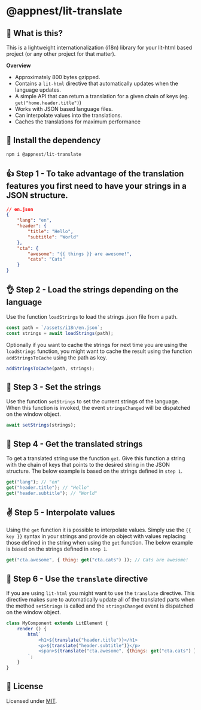 # @appnest/lit-translate

## 🤔 What is this?

This is a lightweight internationalization (i18n) library for your lit-html based project (or any other project for that matter).

**Overview**

* Approximately 800 bytes gzipped.
* Contains a `lit-html` directive that automatically updates when the language updates.
* A simple API that can return a translation for a given chain of keys (eg. `get("home.header.title")`)
* Works with JSON based language files.
* Can interpolate values into the translations.
* Caches the translations for maximum performance

## 🎉 Install the dependency

```javascript
npm i @appnest/lit-translate
```

## 👍 Step 1 - To take advantage of the translation features you first need to have your strings in a JSON structure.

```json
// en.json
{
	"lang": "en",
	"header": {
		"title": "Hello",
		"subtitle": "World"
	},
	"cta": {
		"awesome": "{{ things }} are awesome!",
		"cats": "Cats"
	}
}
```

## 👌 Step 2 - Load the strings depending on the language

Use the function `loadStrings` to load the strings .json file from a path.

```javascript
const path = `/assets/i18n/en.json`;
const strings = await loadStrings(path);
```

Optionally if you want to cache the strings for next time you are using the `loadStrings` function, you might want to cache the result using the function `addStringsToCache` using the path as key.

```javascript
addStringsToCache(path, strings);
```

## 🙌 Step 3 - Set the strings

Use the function `setStrings` to set the current strings of the language. When this function is invoked, the event `stringsChanged` will be dispatched on the window object.

```javascript
await setStrings(strings);
```

## 💪 Step 4 - Get the translated strings

To get a translated string use the function `get`. Give this function a string with the chain of keys that points to the desired string in the JSON structure. The below example is based on the strings defined in `step 1`.

```javascript
get("lang"); // "en"
get("header.title"); // "Hello"
get("header.subtitle"); // "World"
```

## ✌️ Step 5 - Interpolate values

Using the `get` function it is possible to interpolate values. Simply use the `{{ key }}` syntax in your strings and provide an object with values replacing those defined in the string when using the `get` function. The below example is based on the strings defined in `step 1`.

```javascript
get("cta.awesome", { thing: get("cta.cats") )); // Cats are awesome!
```

## 👊 Step 6 - Use the `translate` directive

If you are using `lit-html` you might want to use the `translate` directive. This directive makes sure to automatically update all of the translated parts when the method `setStrings` is called and the `stringsChanged` event is dispatched on the window object.

```javascript
class MyComponent extends LitElement {
	render () {
		html`
			<h1>${translate("header.title")}</h1>
			<p>${translate("header.subtitle")}</p>
			<span>${translate("cta.awesome", {things: get("cta.cats") })}</span>
		`;
	}
}
```

## 🎉 License

Licensed under [MIT](https://opensource.org/licenses/MIT).